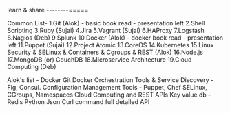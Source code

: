learn & share
--------=====

Common List-
 1.Git (Alok) - basic book read - presentation left 
 2.Shell Scripting
 3.Ruby (Sujai)
 4.Jira
 5.Vagrant (Sujai)
 6.HAProxy
 7.Logstash
 8.Nagios (Deb)
 9.Splunk
10.Docker (Alok) - docker book read - presentation left 
11.Puppet (Sujai)
12.Project Atomic
13.CoreOS
14.Kubernetes
15.Linux Security & SELinux & Containers & Cgroups & REST (Alok)
16.Node.js
17.MongoDB (or) CouchDB
18.Microservice Architecture
19.Cloud Computing (Deb)

Alok's list - 
Docker
Git
Docker Orchestration Tools & Service Discovery - Fig, Consul.
Configuration Management Tools - Puppet, Chef
SELinux, CGroups, Namespaces
Cloud Computing and REST APIs
Key value db - Redis
Python
Json
Curl command full detailed
API

